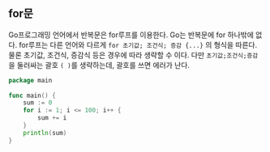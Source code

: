 ## for문

Go프로그래밍 언어에서 반복문은 for루프를 이용한다. Go는 반복문에 for 하나밖에 없다. for루프는 다른 언어와 다르게 `for 초기값; 조건식; 증감 {...}` 의 형식을 따른다. 물론 초기값, 조건식, 증감식 등은 경우에 따라 생략할 수 이다. 다만 `초기값;조건식;증감`을 둘러싸는 괄호 `( )`를 생략하는데, 괄호를 쓰면 에러가 난다.

```go
package main
 
func main() {
    sum := 0
    for i := 1; i <= 100; i++ {
        sum += i
    }
    println(sum)
}
```

